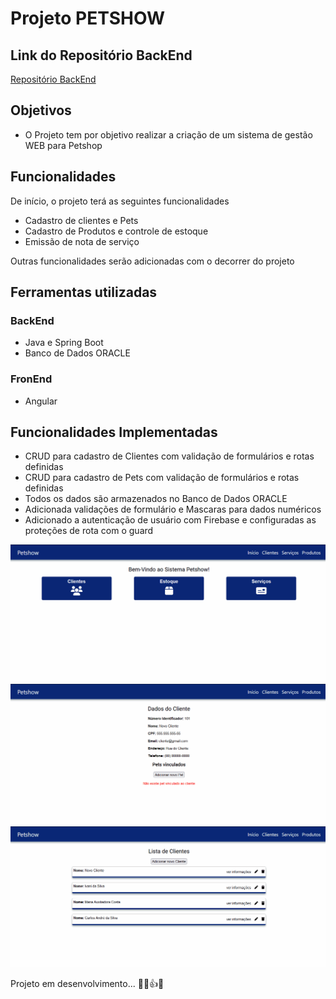 # Projeto PETSHOW

## Link do Repositório BackEnd
  
  [Repositório BackEnd](https://github.com/RamonBatalha/petshow)
 
## Objetivos

- O Projeto tem por objetivo realizar a criação de um sistema de gestão WEB para Petshop 


## Funcionalidades

De início, o projeto terá as seguintes funcionalidades

- Cadastro de clientes e Pets
- Cadastro de Produtos e controle de estoque
- Emissão de nota de serviço

Outras funcionalidades serão adicionadas com o decorrer do projeto

## Ferramentas utilizadas

### BackEnd

- Java e Spring Boot
- Banco de Dados ORACLE

### FronEnd

- Angular

## Funcionalidades Implementadas

- CRUD para cadastro de Clientes com validação de formulários e rotas definidas 
- CRUD para cadastro de Pets com validação de formulários e rotas definidas
- Todos os dados são armazenados no Banco de Dados ORACLE
- Adicionada validações de formulário e Mascaras para dados numéricos
- Adicionado a autenticação de usuário com Firebase e configuradas as proteções de rota com o guard

<img src="./gitimages/adicionarcliente.gif">
<img src="./gitimages/adicionarpet.gif">
<img src="./gitimages/atualizarInformações.gif">



Projeto em desenvolvimento... 👨‍💻👍😁


